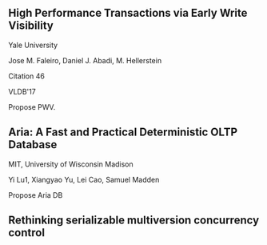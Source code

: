 
## High Performance Transactions via Early Write Visibility

Yale University

Jose M. Faleiro, Daniel J. Abadi, M. Hellerstein

Citation 46

VLDB'17

Propose PWV.

## Aria: A Fast and Practical Deterministic OLTP Database

MIT, University of Wisconsin Madison

Yi Lu1, Xiangyao Yu, Lei Cao, Samuel Madden

Propose Aria DB

## Rethinking serializable multiversion concurrency control
